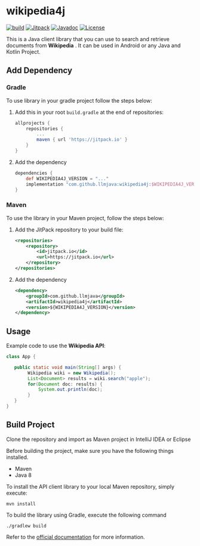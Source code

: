 # wikipedia4j


[![build](https://github.com/llmjava/wikipedia4j/actions/workflows/main.yml/badge.svg)](https://github.com/llmjava/wikipedia4j/actions/workflows/main.yml) [![Jitpack](https://jitpack.io/v/llmjava/wikipedia4j.svg)](https://jitpack.io/#llmjava/wikipedia4j) [![Javadoc](https://img.shields.io/badge/JavaDoc-Online-green)](https://llmjava.github.io/wikipedia4j/javadoc/)  [![License](https://img.shields.io/badge/License-Apache_2.0-blue.svg)](https://opensource.org/licenses/Apache-2.0)

</b>

This is a Java client library that you can use to search and retrieve documents from **Wikipedia** . It can be used in Android or any Java and Kotlin Project.


## Add Dependency

### Gradle

To use library in your gradle project follow the steps below:

1. Add this in your root `build.gradle` at the end of repositories:
    ```groovy
    allprojects {
        repositories {
            ...
            maven { url 'https://jitpack.io' }
        }
    }
    ```
2. Add the dependency
   ```groovy
   dependencies {
       def WIKIPEDIA4J_VERSION = "..."
       implementation "com.github.llmjava:wikipedia4j:$WIKIPEDIA4J_VERSION"
   }
   ```

### Maven

To use the library in your Maven project, follow the steps below:

1. Add the JitPack repository to your build file:
    ```xml
    <repositories>
        <repository>
            <id>jitpack.io</id>
            <url>https://jitpack.io</url>
        </repository>
    </repositories>
    ```
2. Add the dependency
    ```xml
    <dependency>
        <groupId>com.github.llmjava</groupId>
        <artifactId>wikipedia4j</artifactId>
        <version>${WIKIPEDIA4J_VERSION}</version>
    </dependency>
    ```

## Usage

Example code to use the **Wikipedia API**:

```java
class App {

   public static void main(String[] args) {
        Wikipedia wiki = new Wikipedia();
        List<Document> results = wiki.search("apple");
        for(Document doc: results) {
            System.out.println(doc);
        }
   }
}
```

## Build Project

Clone the repository and import as Maven project in IntelliJ IDEA or Eclipse

Before building the project, make sure you have the following things installed.

- Maven
- Java 8

To install the API client library to your local Maven repository, simply execute:

```shell
mvn install
```

To build the library using Gradle, execute the following command

```shell
./gradlew build
```

Refer to the [official documentation](https://maven.apache.org/plugins/maven-deploy-plugin/usage.html) for more information.
